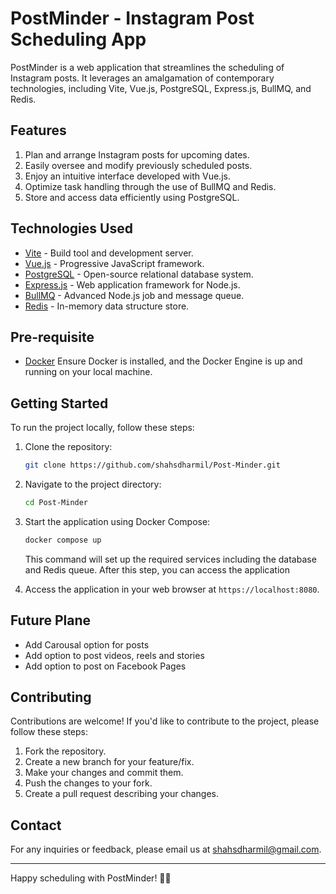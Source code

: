 # PostMinder - Instagram Post Scheduling App

PostMinder is a web application that streamlines the scheduling of Instagram posts. It leverages an amalgamation of contemporary technologies, including Vite, Vue.js, PostgreSQL, Express.js, BullMQ, and Redis.

## Features

1. Plan and arrange Instagram posts for upcoming dates.
2. Easily oversee and modify previously scheduled posts.
3. Enjoy an intuitive interface developed with Vue.js.
4. Optimize task handling through the use of BullMQ and Redis.
5. Store and access data efficiently using PostgreSQL.

## Technologies Used

- [Vite](https://vitejs.dev/) - Build tool and development server.
- [Vue.js](https://vuejs.org/) - Progressive JavaScript framework.
- [PostgreSQL](https://www.postgresql.org/) - Open-source relational database system.
- [Express.js](https://expressjs.com/) - Web application framework for Node.js.
- [BullMQ](https://docs.bullmq.io/) - Advanced Node.js job and message queue.
- [Redis](https://redis.io/) - In-memory data structure store.

## Pre-requisite

- [Docker](https://www.docker.com/) Ensure Docker is installed, and the Docker Engine is up and running on your local machine.

## Getting Started

To run the project locally, follow these steps:

1. Clone the repository:

   ```sh
   git clone https://github.com/shahsdharmil/Post-Minder.git
   ```

2. Navigate to the project directory:

   ```sh
   cd Post-Minder
   ```

3. Start the application using Docker Compose:

   ```sh
   docker compose up
   ```

   This command will set up the required services including the database and Redis queue.
   After this step, you can access the application

4. Access the application in your web browser at `https://localhost:8080`.

## Future Plane

- Add Carousal option for posts
- Add option to post videos, reels and stories
- Add option to post on Facebook Pages

## Contributing

Contributions are welcome! If you'd like to contribute to the project, please follow these steps:

1. Fork the repository.
2. Create a new branch for your feature/fix.
3. Make your changes and commit them.
4. Push the changes to your fork.
5. Create a pull request describing your changes.

## Contact

For any inquiries or feedback, please email us at shahsdharmil@gmail.com.

---

Happy scheduling with PostMinder! 📅✨

